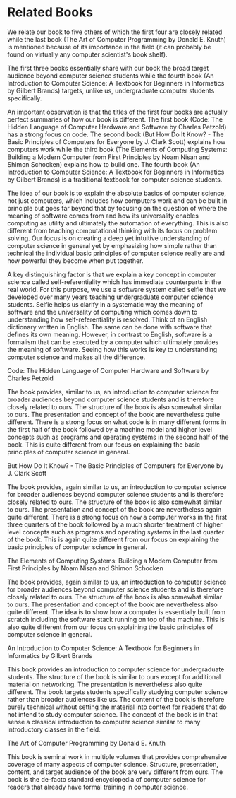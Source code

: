 # Related Books

We relate our book to five others of which the first four are closely related while the last book (The Art of Computer Programming by Donald E. Knuth) is mentioned because of its importance in the field (it can probably be found on virtually any computer scientist's book shelf).

The first three books essentially share with our book the broad target audience beyond computer science students while the fourth book (An Introduction to Computer Science: A Textbook for Beginners in Informatics by Gilbert Brands) targets, unlike us, undergraduate computer students specifically.

An important observation is that the titles of the first four books are actually perfect summaries of how our book is different. The first book (Code: The Hidden Language of Computer Hardware and Software by Charles Petzold) has a strong focus on code. The second book (But How Do It Know? - The Basic Principles of Computers for Everyone by J. Clark Scott) explains how computers work while the third book (The Elements of Computing Systems: Building a Modern Computer from First Principles by Noam Nisan and Shimon Schocken) explains how to build one. The fourth book (An Introduction to Computer Science: A Textbook for Beginners in Informatics by Gilbert Brands) is a traditional textbook for computer science students.

The idea of our book is to explain the absolute basics of computer science, not just computers, which includes how computers work and can be built in principle but goes far beyond that by focusing on the question of where the meaning of software comes from and how its universality enables computing as utility and ultimately the automation of everything. This is also different from teaching computational thinking with its focus on problem solving. Our focus is on creating a deep yet intuitive understanding of computer science in general yet by emphasizing how simple rather than technical the individual basic principles of computer science really are and how powerful they become when put together.

A key distinguishing factor is that we explain a key concept in computer science called self-referentiality which has immediate counterparts in the real world. For this purpose, we use a software system called selfie that we developed over many years teaching undergraduate computer science students. Selfie helps us clarify in a systematic way the meaning of software and the universality of computing which comes down to understanding how self-referentiality is resolved. Think of an English dictionary written in English. The same can be done with software that defines its own meaning. However, in contrast to English, software is a formalism that can be executed by a computer which ultimately provides the meaning of software. Seeing how this works is key to understanding computer science and makes all the difference.

Code: The Hidden Language of Computer Hardware and Software by Charles Petzold

The book provides, similar to us, an introduction to computer science for broader audiences beyond computer science students and is therefore closely related to ours. The structure of the book is also somewhat similar to ours. The presentation and concept of the book are nevertheless quite different. There is a strong focus on what code is in many different forms in the first half of the book followed by a machine model and higher level concepts such as programs and operating systems in the second half of the book. This is quite different from our focus on explaining the basic principles of computer science in general.

But How Do It Know? - The Basic Principles of Computers for Everyone by J. Clark Scott

The book provides, again similar to us, an introduction to computer science for broader audiences beyond computer science students and is therefore closely related to ours. The structure of the book is also somewhat similar to ours. The presentation and concept of the book are nevertheless again quite different. There is a strong focus on how a computer works in the first three quarters of the book followed by a much shorter treatment of higher level concepts such as programs and operating systems in the last quarter of the book. This is again quite different from our focus on explaining the basic principles of computer science in general.

The Elements of Computing Systems: Building a Modern Computer from First Principles by Noam Nisan and Shimon Schocken

The book provides, again similar to us, an introduction to computer science for broader audiences beyond computer science students and is therefore closely related to ours. The structure of the book is also somewhat similar to ours. The presentation and concept of the book are nevertheless also quite different. The idea is to show how a computer is essentially built from scratch including the software stack running on top of the machine. This is also quite different from our focus on explaining the basic principles of computer science in general.

An Introduction to Computer Science: A Textbook for Beginners in Informatics by Gilbert Brands

This book provides an introduction to computer science for undergraduate students. The structure of the book is similar to ours except for additional material on networking. The presentation is nevertheless also quite different. The book targets students specifically studying computer science rather than broader audiences like us. The content of the book is therefore purely technical without setting the material into context for readers that do not intend to study computer science. The concept of the book is in that sense a classical introduction to computer science similar to many introductory classes in the field.

The Art of Computer Programming by Donald E. Knuth

This book is seminal work in multiple volumes that provides comprehensive coverage of many aspects of computer science. Structure, presentation, content, and target audience of the book are very different from ours. The book is the de-facto standard encyclopedia of computer science for readers that already have formal training in computer science.